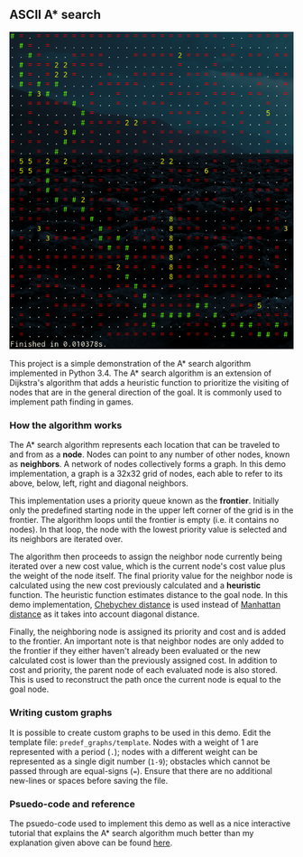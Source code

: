 ## ASCII A* search

![Example Screenshot](images/path-finding-example.png)

This project is a simple demonstration of the A* search algorithm implemented in Python 3.4. The A* search algorithm is an extension of Dijkstra's algorithm that adds a heuristic function to prioritize the visiting of nodes that are in the general direction of the goal. It is commonly used to implement path finding in games.

### How the algorithm works

The A* search algorithm represents each location that can be traveled to and from as a **node**. 
Nodes can point to any number of other nodes, known as **neighbors**.  A network of nodes collectively forms a graph. 
In this demo implementation, a graph is a 32x32 grid of nodes, each able to refer to its above, below, left, right and diagonal neighbors.

This implementation uses a priority queue known as the **frontier**.
Initially only the predefined starting node in the upper left corner of the grid is in the frontier.
The algorithm loops until the frontier is empty (i.e. it contains no nodes).
In that loop, the node with the lowest priority value is selected and its neighbors are iterated over.

The algorithm then proceeds to assign the neighbor node currently being iterated over a new cost value, which is the current node's cost value plus the weight of the node itself. The final priority value for the neighbor node is calculated using the new cost previously calculated and a **heuristic** function.
The heuristic function estimates distance to the goal node. In this demo implementation, [Chebychev distance](https://en.wikipedia.org/wiki/Chebyshev_distance) is used instead of [Manhattan distance](https://en.wiktionary.org/wiki/Manhattan_distance) as it takes into account diagonal distance.

Finally, the neighboring node is assigned its priority and cost and is added to the frontier.
An important note is that neighbor nodes are only added to the frontier if they either haven't already been evaluated or the new calculated cost is lower than the previously assigned cost.
In addition to cost and priority, the parent node of each evaluated node is also stored. This is used to reconstruct the path once the current node is equal to the goal node.

### Writing custom graphs

It is possible to create custom graphs to be used in this demo. Edit the template file: `predef_graphs/template`. Nodes with a weight of 1 are represented with a period (`.`); nodes with a different weight can be represented as a single digit number (`1-9`); obstacles which cannot be passed through are equal-signs (`=`). Ensure that there are no additional new-lines or spaces before saving the file.
 
### Psuedo-code and reference

The psuedo-code used to implement this demo as well as a nice interactive tutorial that explains the A* search algorithm much better than my explanation given above can be found [here](http://www.redblobgames.com/pathfinding/a-star/introduction.html).
